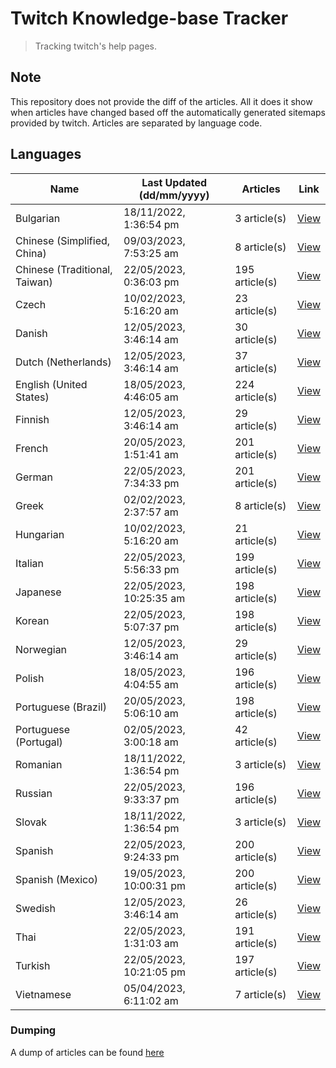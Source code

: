 # Twitch Knowledge-base Tracker
> Tracking twitch's help pages. 

## Note
This repository does not provide the diff of the articles. All it does it show when articles have changed based
off the automatically generated sitemaps provided by twitch. Articles are separated by language code.

## Languages

| Name                          | Last Updated (dd/mm/yyyy) | Articles       | Link                   |
|-------------------------------|---------------------------|----------------|------------------------|
| Bulgarian                     | 18/11/2022, 1:36:54 pm    | 3 article(s)   | [View](docs/bg.md)     |
| Chinese (Simplified, China)   | 09/03/2023, 7:53:25 am    | 8 article(s)   | [View](docs/zh_CN.md)  |
| Chinese (Traditional, Taiwan) | 22/05/2023, 0:36:03 pm    | 195 article(s) | [View](docs/zh_TW.md)  |
| Czech                         | 10/02/2023, 5:16:20 am    | 23 article(s)  | [View](docs/cs.md)     |
| Danish                        | 12/05/2023, 3:46:14 am    | 30 article(s)  | [View](docs/da.md)     |
| Dutch (Netherlands)           | 12/05/2023, 3:46:14 am    | 37 article(s)  | [View](docs/nl_NL.md)  |
| English (United States)       | 18/05/2023, 4:46:05 am    | 224 article(s) | [View](docs/en_US.md)  |
| Finnish                       | 12/05/2023, 3:46:14 am    | 29 article(s)  | [View](docs/fi.md)     |
| French                        | 20/05/2023, 1:51:41 am    | 201 article(s) | [View](docs/fr.md)     |
| German                        | 22/05/2023, 7:34:33 pm    | 201 article(s) | [View](docs/de.md)     |
| Greek                         | 02/02/2023, 2:37:57 am    | 8 article(s)   | [View](docs/el.md)     |
| Hungarian                     | 10/02/2023, 5:16:20 am    | 21 article(s)  | [View](docs/hu.md)     |
| Italian                       | 22/05/2023, 5:56:33 pm    | 199 article(s) | [View](docs/it.md)     |
| Japanese                      | 22/05/2023, 10:25:35 am   | 198 article(s) | [View](docs/ja.md)     |
| Korean                        | 22/05/2023, 5:07:37 pm    | 198 article(s) | [View](docs/ko.md)     |
| Norwegian                     | 12/05/2023, 3:46:14 am    | 29 article(s)  | [View](docs/no.md)     |
| Polish                        | 18/05/2023, 4:04:55 am    | 196 article(s) | [View](docs/pl.md)     |
| Portuguese (Brazil)           | 20/05/2023, 5:06:10 am    | 198 article(s) | [View](docs/pt_BR.md)  |
| Portuguese (Portugal)         | 02/05/2023, 3:00:18 am    | 42 article(s)  | [View](docs/pt_PT.md)  |
| Romanian                      | 18/11/2022, 1:36:54 pm    | 3 article(s)   | [View](docs/ro.md)     |
| Russian                       | 22/05/2023, 9:33:37 pm    | 196 article(s) | [View](docs/ru.md)     |
| Slovak                        | 18/11/2022, 1:36:54 pm    | 3 article(s)   | [View](docs/sk.md)     |
| Spanish                       | 22/05/2023, 9:24:33 pm    | 200 article(s) | [View](docs/es.md)     |
| Spanish (Mexico)              | 19/05/2023, 10:00:31 pm   | 200 article(s) | [View](docs/es_MX.md)  |
| Swedish                       | 12/05/2023, 3:46:14 am    | 26 article(s)  | [View](docs/sv.md)     |
| Thai                          | 22/05/2023, 1:31:03 am    | 191 article(s) | [View](docs/th.md)     |
| Turkish                       | 22/05/2023, 10:21:05 pm   | 197 article(s) | [View](docs/tr.md)     |
| Vietnamese                    | 05/04/2023, 6:11:02 am    | 7 article(s)   | [View](docs/vi.md)     |

### Dumping
A dump of articles can be found [here](docs/RAW.md)